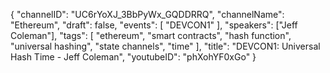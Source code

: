 {
    "channelID": "UC6rYoXJ_3BbPyWx_GQDDRRQ",
    "channelName": "Ethereum",
    "draft": false,
    "events": [
        "DEVCON1"
    ],
    "speakers": ["Jeff Coleman"],
    "tags": [
        "ethereum",
        "smart contracts",
        "hash function",
        "universal hashing",
        "state channels",
        "time"
    ],
    "title": "DEVCON1: Universal Hash Time - Jeff Coleman",
    "youtubeID": "phXohYF0xGo"
}
